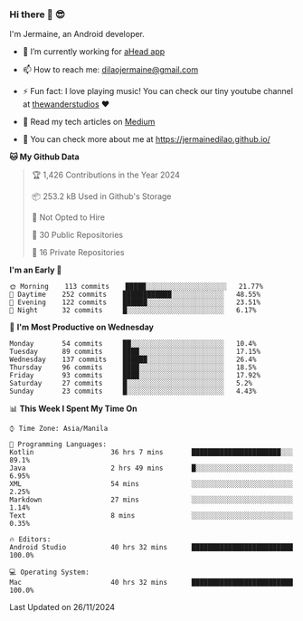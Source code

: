 ### Hi there 👋 😎
I'm Jermaine, an Android developer.

- 🔭 I’m currently working for [aHead app](https://www.ahead-app.com/)

- 📫 How to reach me: dilaojermaine@gmail.com

- ⚡ Fun fact: I love playing music! You can check our tiny youtube channel at [thewanderstudios](https://www.youtube.com/thewanderstudios) ♥️

- 📖 Read my tech articles on [Medium](https://jermainedilao.medium.com/)

- 👀 You can check more about me at https://jermainedilao.github.io/

<!--
**jermainedilao/jermainedilao** is a ✨ _special_ ✨ repository because its `README.md` (this file) appears on your GitHub profile.

Here are some ideas to get you started:

- 🔭 I’m currently working on ...
- 🌱 I’m currently learning ...
- 👯 I’m looking to collaborate on ...
- 🤔 I’m looking for help with ...
- 💬 Ask me about ...
- 📫 How to reach me: ...
- 😄 Pronouns: ...
- ⚡ Fun fact: ...
-->

<!--START_SECTION:waka-->
**🐱 My Github Data** 

> 🏆 1,426 Contributions in the Year 2024
 > 
> 📦 253.2 kB Used in Github's Storage 
 > 
> 🚫 Not Opted to Hire
 > 
> 📜 30 Public Repositories 
 > 
> 🔑 16 Private Repositories  
 > 
**I'm an Early 🐤** 

```text
🌞 Morning    113 commits    █████░░░░░░░░░░░░░░░░░░░░   21.77% 
🌆 Daytime    252 commits    ████████████░░░░░░░░░░░░░   48.55% 
🌃 Evening    122 commits    ██████░░░░░░░░░░░░░░░░░░░   23.51% 
🌙 Night      32 commits     █░░░░░░░░░░░░░░░░░░░░░░░░   6.17%

```
📅 **I'm Most Productive on Wednesday** 

```text
Monday       54 commits     ██░░░░░░░░░░░░░░░░░░░░░░░   10.4% 
Tuesday      89 commits     ████░░░░░░░░░░░░░░░░░░░░░   17.15% 
Wednesday    137 commits    ██████░░░░░░░░░░░░░░░░░░░   26.4% 
Thursday     96 commits     ████░░░░░░░░░░░░░░░░░░░░░   18.5% 
Friday       93 commits     ████░░░░░░░░░░░░░░░░░░░░░   17.92% 
Saturday     27 commits     █░░░░░░░░░░░░░░░░░░░░░░░░   5.2% 
Sunday       23 commits     █░░░░░░░░░░░░░░░░░░░░░░░░   4.43%

```


📊 **This Week I Spent My Time On** 

```text
⌚︎ Time Zone: Asia/Manila

💬 Programming Languages: 
Kotlin                   36 hrs 7 mins       ██████████████████████░░░   89.1% 
Java                     2 hrs 49 mins       █░░░░░░░░░░░░░░░░░░░░░░░░   6.95% 
XML                      54 mins             ░░░░░░░░░░░░░░░░░░░░░░░░░   2.25% 
Markdown                 27 mins             ░░░░░░░░░░░░░░░░░░░░░░░░░   1.14% 
Text                     8 mins              ░░░░░░░░░░░░░░░░░░░░░░░░░   0.35%

🔥 Editors: 
Android Studio           40 hrs 32 mins      █████████████████████████   100.0%

💻 Operating System: 
Mac                      40 hrs 32 mins      █████████████████████████   100.0%

```


 Last Updated on 26/11/2024
<!--END_SECTION:waka-->
